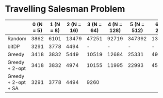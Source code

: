 # Travelling Salesman Problem

|                     | 0 (N = 5) | 1 (N = 8) | 2 (N = 16) | 3 (N = 64) | 4 (N = 128) | 5 (N = 512) | 6 (N = 2048) |
| ------------------- | --------- | --------- | ---------- | ---------- | ----------- | ----------- | ------------ |
| Random              | 3862      | 6101      | 13479      | 47251      | 92719       | 347392      | 1374393      |
| bitDP               | 3291      | 3778      | 4494       | -          | -           | -           | -            |
| Greedy              | 3418      | 3832      | 5449       | 10519      | 12684       | 25331       | 49892        |
| Greedy + 2-opt      | 3418      | 3832      | 4974       | 10155      | 11995       | 22993       | 45880        |
| Greedy + 2-opt + SA | 3291      | 3778      | 4494       | 9260       |             |             |              |

